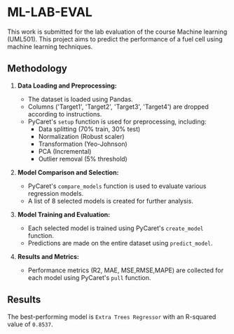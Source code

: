 # ML-LAB-EVAL
This work is submitted for the lab evaluation of the course Machine learning (UML501). This project aims to predict the performance of a fuel cell using machine learning techniques. 

## Methodology

1. **Data Loading and Preprocessing:**
   - The dataset is loaded using Pandas.
   - Columns ('Target1', 'Target2', 'Target3', 'Target4') are dropped according to instructions.
   - PyCaret's `setup` function is used for preprocessing, including:
     - Data splitting (70% train, 30% test)
     - Normalization (Robust scaler)
     - Transformation (Yeo-Johnson)
     - PCA (Incremental)
     - Outlier removal (5% threshold)

2. **Model Comparison and Selection:**
    - PyCaret's `compare_models` function is used to evaluate various regression models.
    - A list of 8 selected models is created for further analysis.
3. **Model Training and Evaluation:**
    - Each selected model is trained using PyCaret's `create_model` function.
    - Predictions are made on the entire dataset using `predict_model`.
4. **Results and Metrics:**
    - Performance metrics (R2, MAE, MSE,RMSE,MAPE) are collected for each model using PyCaret's `pull` function.

## Results

The best-performing model is `Extra Trees Regressor` with an R-squared value of `0.8537`. 
